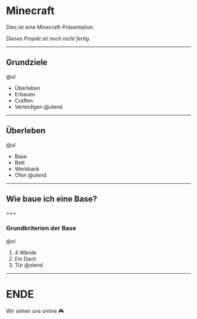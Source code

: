 # Minecraft

Dies ist eine Minecraft-Präsentation.

_Dieses Projekt ist noch nicht fertig_

---

## Grundziele

@ul
- Überleben
- Erbauen
- Craften
- Verteidigen
@ulend

---

## Überleben

@ul
- Base
- Bett
- Werkbank
- Ofen
@ulend

---

## Wie baue ich eine Base?

+++

### Grundkriterien der Base

@ol
1.  4 Wände 
1.  Ein Dach
1.  Tür
@olend

---

# ENDE

Wir sehen uns online 🎮
